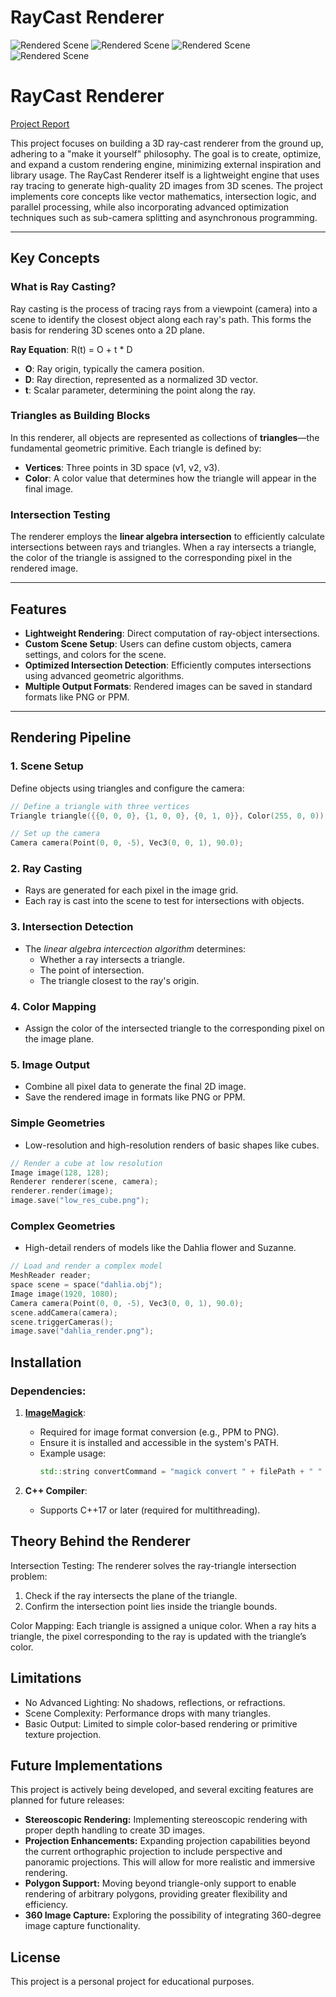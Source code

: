 # RayCast Renderer

![Rendered Scene](https://github.com/Silent0Wings/RayCast-Renderer/blob/ccea9cce6a20f92a9ce836cf03a78983156d97e4/src/img/suzane2000.png)
![Rendered Scene](https://github.com/Silent0Wings/RayCast-Renderer/blob/0d70f502cf390c3f684a59b6940151f66277709a/src/img/dhalia%20resolution.png)
![Rendered Scene](https://github.com/Silent0Wings/RayCast-Renderer/blob/11f97693d6eb489b350571ddb001aaaff9069bcd/src/img/suzane%20colored%20options1.png)
![Rendered Scene](src/img/dear2.png)

# RayCast Renderer

[Project Report](Github.pdf)

This project focuses on building a 3D ray-cast renderer from the ground up, adhering to a "make it yourself" philosophy. The goal is to create, optimize, and expand a custom rendering engine, minimizing external inspiration and library usage. The RayCast Renderer itself is a lightweight engine that uses ray tracing to generate high-quality 2D images from 3D scenes. The project implements core concepts like vector mathematics, intersection logic, and parallel processing, while also incorporating advanced optimization techniques such as sub-camera splitting and asynchronous programming.

---

## Key Concepts

### What is Ray Casting?

Ray casting is the process of tracing rays from a viewpoint (camera) into a scene to identify the closest object along each ray's path. This forms the basis for rendering 3D scenes onto a 2D plane.

**Ray Equation**:
R(t) = O + t \* D

- **O**: Ray origin, typically the camera position.
- **D**: Ray direction, represented as a normalized 3D vector.
- **t**: Scalar parameter, determining the point along the ray.

### Triangles as Building Blocks

In this renderer, all objects are represented as collections of **triangles**—the fundamental geometric primitive. Each triangle is defined by:

- **Vertices**: Three points in 3D space (v1, v2, v3).
- **Color**: A color value that determines how the triangle will appear in the final image.

### Intersection Testing

The renderer employs the **linear algebra intersection** to efficiently calculate intersections between rays and triangles. When a ray intersects a triangle, the color of the triangle is assigned to the corresponding pixel in the rendered image.

---

## Features

- **Lightweight Rendering**: Direct computation of ray-object intersections.
- **Custom Scene Setup**: Users can define custom objects, camera settings, and colors for the scene.
- **Optimized Intersection Detection**: Efficiently computes intersections using advanced geometric algorithms.
- **Multiple Output Formats**: Rendered images can be saved in standard formats like PNG or PPM.

---

## Rendering Pipeline

### 1. Scene Setup

Define objects using triangles and configure the camera:

```cpp
// Define a triangle with three vertices
Triangle triangle({{0, 0, 0}, {1, 0, 0}, {0, 1, 0}}, Color(255, 0, 0));

// Set up the camera
Camera camera(Point(0, 0, -5), Vec3(0, 0, 1), 90.0);
```

### 2. Ray Casting

- Rays are generated for each pixel in the image grid.
- Each ray is cast into the scene to test for intersections with objects.

### 3. Intersection Detection

- The _linear algebra intercection algorithm_ determines:
  - Whether a ray intersects a triangle.
  - The point of intersection.
  - The triangle closest to the ray's origin.

### 4. Color Mapping

- Assign the color of the intersected triangle to the corresponding pixel on the image plane.

### 5. Image Output

- Combine all pixel data to generate the final 2D image.
- Save the rendered image in formats like PNG or PPM.

### Simple Geometries

- Low-resolution and high-resolution renders of basic shapes like cubes.

```cpp
// Render a cube at low resolution
Image image(128, 128);
Renderer renderer(scene, camera);
renderer.render(image);
image.save("low_res_cube.png");
```

### Complex Geometries

- High-detail renders of models like the Dahlia flower and Suzanne.

```cpp
// Load and render a complex model
MeshReader reader;
space scene = space("dahlia.obj");
Image image(1920, 1080);
Camera camera(Point(0, 0, -5), Vec3(0, 0, 1), 90.0);
scene.addCamera(camera);
scene.triggerCameras();
image.save("dahlia_render.png");

```

## Installation

### Dependencies:

1. **[ImageMagick](https://imagemagick.org/script/download.php)**:

   - Required for image format conversion (e.g., PPM to PNG).
   - Ensure it is installed and accessible in the system's PATH.
   - Example usage:
     ```cpp
     std::string convertCommand = "magick convert " + filePath + " " + pngFile;
     ```

2. **C++ Compiler**:
   - Supports C++17 or later (required for multithreading).

## Theory Behind the Renderer

Intersection Testing:
The renderer solves the ray-triangle intersection problem:

1. Check if the ray intersects the plane of the triangle.
2. Confirm the intersection point lies inside the triangle bounds.

Color Mapping:
Each triangle is assigned a unique color. When a ray hits a triangle, the pixel corresponding to the ray is updated with the triangle’s color.

## Limitations

- No Advanced Lighting: No shadows, reflections, or refractions.
- Scene Complexity: Performance drops with many triangles.
- Basic Output: Limited to simple color-based rendering or primitive texture projection.

## Future Implementations

This project is actively being developed, and several exciting features are planned for future releases:

- **Stereoscopic Rendering:** Implementing stereoscopic rendering with proper depth handling to create 3D images.
- **Projection Enhancements:** Expanding projection capabilities beyond the current orthographic projection to include perspective and panoramic projections. This will allow for more realistic and immersive rendering.
- **Polygon Support:** Moving beyond triangle-only support to enable rendering of arbitrary polygons, providing greater flexibility and efficiency.
- **360 Image Capture:** Exploring the possibility of integrating 360-degree image capture functionality.

## License

This project is a personal project for educational purposes.
